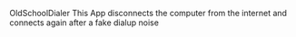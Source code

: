  OldSchoolDialer
This App disconnects the computer from the internet and connects again after a fake dialup noise
